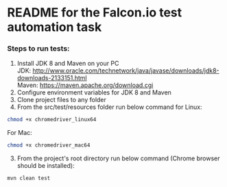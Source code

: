 # README for the Falcon.io test automation task

### Steps to run tests:

1) Install JDK 8 and Maven on your PC  
JDK: http://www.oracle.com/technetwork/java/javase/downloads/jdk8-downloads-2133151.html  
Maven: https://maven.apache.org/download.cgi  
2) Configure environment variables for JDK 8 and Maven
3) Clone project files to any folder
4) From the src/test/resources folder run below command for Linux:
```bash
chmod +x chromedriver_linux64
```
For Mac:
```bash
chmod +x chromedriver_mac64
```
3) From the project's root directory run below command (Chrome browser should be installed):
```bash
mvn clean test
```
